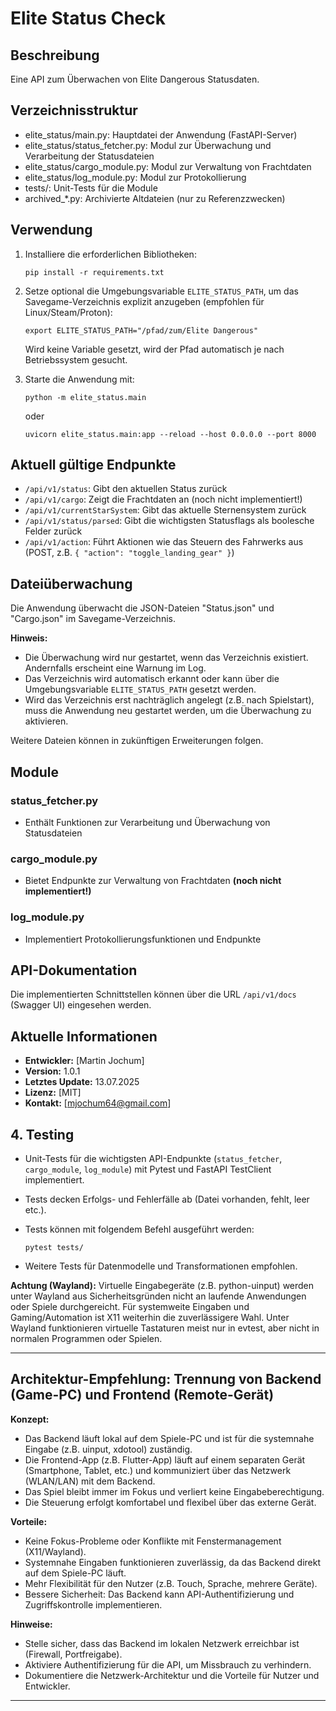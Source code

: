 # Elite Status Check

## Beschreibung
Eine API zum Überwachen von Elite Dangerous Statusdaten.

## Verzeichnisstruktur
- elite_status/main.py: Hauptdatei der Anwendung (FastAPI-Server)
- elite_status/status_fetcher.py: Modul zur Überwachung und Verarbeitung der Statusdateien
- elite_status/cargo_module.py: Modul zur Verwaltung von Frachtdaten
- elite_status/log_module.py: Modul zur Protokollierung
- tests/: Unit-Tests für die Module
- archived_*.py: Archivierte Altdateien (nur zu Referenzzwecken)

## Verwendung
1. Installiere die erforderlichen Bibliotheken:

    `pip install -r requirements.txt`

2. Setze optional die Umgebungsvariable `ELITE_STATUS_PATH`, um das Savegame-Verzeichnis explizit anzugeben (empfohlen für Linux/Steam/Proton):

    `export ELITE_STATUS_PATH="/pfad/zum/Elite Dangerous"`

   Wird keine Variable gesetzt, wird der Pfad automatisch je nach Betriebssystem gesucht.

3. Starte die Anwendung mit:

    `python -m elite_status.main`

    oder

    `uvicorn elite_status.main:app --reload --host 0.0.0.0 --port 8000`

## Aktuell gültige Endpunkte
- `/api/v1/status`: Gibt den aktuellen Status zurück
- `/api/v1/cargo`: Zeigt die Frachtdaten an (noch nicht implementiert!)
- `/api/v1/currentStarSystem`: Gibt das aktuelle Sternensystem zurück
- `/api/v1/status/parsed`: Gibt die wichtigsten Statusflags als boolesche Felder zurück
- `/api/v1/action`: Führt Aktionen wie das Steuern des Fahrwerks aus (POST, z.B. `{ "action": "toggle_landing_gear" }`)

## Dateiüberwachung
Die Anwendung überwacht die JSON-Dateien "Status.json" und "Cargo.json" im Savegame-Verzeichnis.

**Hinweis:**
- Die Überwachung wird nur gestartet, wenn das Verzeichnis existiert. Andernfalls erscheint eine Warnung im Log.
- Das Verzeichnis wird automatisch erkannt oder kann über die Umgebungsvariable `ELITE_STATUS_PATH` gesetzt werden.
- Wird das Verzeichnis erst nachträglich angelegt (z.B. nach Spielstart), muss die Anwendung neu gestartet werden, um die Überwachung zu aktivieren.

Weitere Dateien können in zukünftigen Erweiterungen folgen.

## Module
### status_fetcher.py
- Enthält Funktionen zur Verarbeitung und Überwachung von Statusdateien

### cargo_module.py
- Bietet Endpunkte zur Verwaltung von Frachtdaten **(noch nicht implementiert!)**

### log_module.py
- Implementiert Protokollierungsfunktionen und Endpunkte

## API-Dokumentation
Die implementierten Schnittstellen können über die URL `/api/v1/docs` (Swagger UI) eingesehen werden.

## Aktuelle Informationen
- **Entwickler:** [Martin Jochum]
- **Version:** 1.0.1
- **Letztes Update:** 13.07.2025
- **Lizenz:** [MIT]
- **Kontakt:** [mjochum64@gmail.com]

## 4. Testing

- Unit-Tests für die wichtigsten API-Endpunkte (`status_fetcher`, `cargo_module`, `log_module`) mit Pytest und FastAPI TestClient implementiert.
- Tests decken Erfolgs- und Fehlerfälle ab (Datei vorhanden, fehlt, leer etc.).
- Tests können mit folgendem Befehl ausgeführt werden:

      pytest tests/

- Weitere Tests für Datenmodelle und Transformationen empfohlen.

**Achtung (Wayland):**
Virtuelle Eingabegeräte (z.B. python-uinput) werden unter Wayland aus Sicherheitsgründen nicht an laufende Anwendungen oder Spiele durchgereicht. Für systemweite Eingaben und Gaming/Automation ist X11 weiterhin die zuverlässigere Wahl. Unter Wayland funktionieren virtuelle Tastaturen meist nur in evtest, aber nicht in normalen Programmen oder Spielen.

---

## Architektur-Empfehlung: Trennung von Backend (Game-PC) und Frontend (Remote-Gerät)

**Konzept:**
- Das Backend läuft lokal auf dem Spiele-PC und ist für die systemnahe Eingabe (z.B. uinput, xdotool) zuständig.
- Die Frontend-App (z.B. Flutter-App) läuft auf einem separaten Gerät (Smartphone, Tablet, etc.) und kommuniziert über das Netzwerk (WLAN/LAN) mit dem Backend.
- Das Spiel bleibt immer im Fokus und verliert keine Eingabeberechtigung.
- Die Steuerung erfolgt komfortabel und flexibel über das externe Gerät.

**Vorteile:**
- Keine Fokus-Probleme oder Konflikte mit Fenstermanagement (X11/Wayland).
- Systemnahe Eingaben funktionieren zuverlässig, da das Backend direkt auf dem Spiele-PC läuft.
- Mehr Flexibilität für den Nutzer (z.B. Touch, Sprache, mehrere Geräte).
- Bessere Sicherheit: Das Backend kann API-Authentifizierung und Zugriffskontrolle implementieren.

**Hinweise:**
- Stelle sicher, dass das Backend im lokalen Netzwerk erreichbar ist (Firewall, Portfreigabe).
- Aktiviere Authentifizierung für die API, um Missbrauch zu verhindern.
- Dokumentiere die Netzwerk-Architektur und die Vorteile für Nutzer und Entwickler.

---
